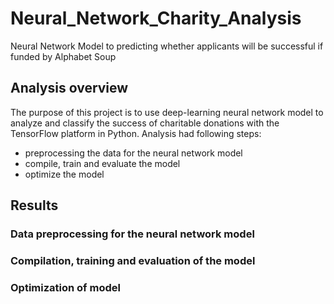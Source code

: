 # Neural_Network_Charity_Analysis
Neural Network Model to predicting whether applicants will be successful if funded by Alphabet Soup

## Analysis overview

The purpose of this project is to use deep-learning neural network model to analyze and classify the success of charitable donations with the TensorFlow platform in Python. Analysis had following steps:

* preprocessing the data for the neural network model  
* compile, train and evaluate the model  
* optimize the model  

## Results

### Data preprocessing for the neural network model

### Compilation, training and evaluation of the model

### Optimization of model
